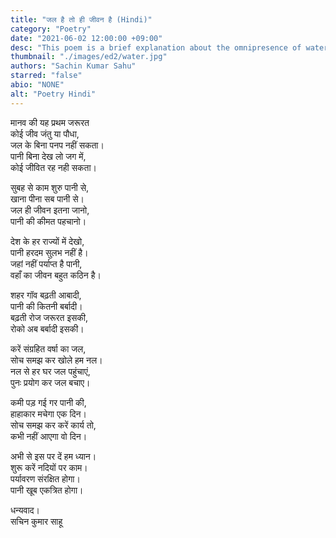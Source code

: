 ```yaml
---
title: "जल है तो ही जीवन है (Hindi)"
category: "Poetry"
date: "2021-06-02 12:00:00 +09:00"
desc: "This poem is a brief explanation about the omnipresence of water and its usefulness in our lifestyles."
thumbnail: "./images/ed2/water.jpg"
authors: "Sachin Kumar Sahu"
starred: "false"
abio: "NONE"
alt: "Poetry Hindi"
---
```


मानव की यह प्रथम जरूरत<br>
कोई जीव जंतु या पौधा,<br>
जल के बिना पनप नहीं सकता।<br>
पानी बिना देख लो जग में,<br>
 कोई जीवित रह नही सकता।<br>

सुबह से काम शुरु पानी से,<br>
खाना पीना सब पानी से।<br>
जल ही जीवन इतना जानो,<br>
पानी की कीमत पहचानो।<br>

देश के हर राज्यों में देखो,<br>
पानी हरदम सुलभ नहीं है।<br>
जहां नहीं पर्याप्त है पानी,<br>
वहाँ का जीवन बहुत कठिन है।<br>

शहर गॉव बढ़ती आबादी,<br>
पानी की कितनी बर्बादी।<br>
बढ़ती रोज जरूरत इसकी,<br>
रोको अब बर्बादी इसकी।<br>

करें संग्रहित वर्षा का जल,<br>
सोच समझ कर खोले हम नल।<br>
नल से हर घर जल पहुंचाएं,<br>
पुनः प्रयोग कर जल बचाए।<br>

कमी पड़ गई गर पानी की,<br>
हाहाकार मचेगा एक दिन।<br>
सोच समझ कर करें कार्य तो,<br>
कभी नहीं आएगा वो दिन।<br>

अभी से इस पर दें हम ध्यान।<br>
शुरू करें नदियों पर काम।<br>
पर्यावरण संरक्षित होगा।<br>
पानी खूब एकत्रित होगा।<br>

धन्यवाद।<br>
सचिन कुमार साहू<br>
